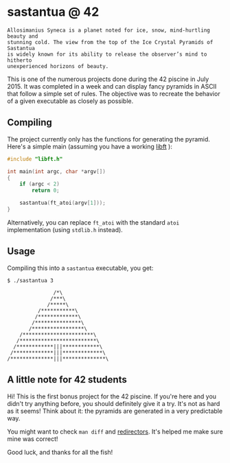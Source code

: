 # sastantua @ 42
```
Allosimanius Syneca is a planet noted for ice, snow, mind-hurtling beauty and
stunning cold. The view from the top of the Ice Crystal Pyramids of Sastantua
is widely known for its ability to release the observer’s mind to hitherto
unexperienced horizons of beauty.
```

This is one of the numerous projects done during the 42 piscine in July 2015. It was completed in a week and can display fancy pyramids in ASCII that follow a simple set of rules. The objective was to recreate the behavior of a given executable as closely as possible.

## Compiling
The project currently only has the functions for generating the pyramid. Here's a simple main (assuming you have a working [libft](https://github.com/pbondoer/42-libft) ):

```c
#include "libft.h"

int	main(int argc, char *argv[])
{
	if (argc < 2)
		return 0;

	sastantua(ft_atoi(argv[1]));
}
```

Alternatively, you can replace `ft_atoi` with the standard `atoi` implementation (using `stdlib.h` instead).

## Usage
Compiling this into a `sastantua` executable, you get:

```
$ ./sastantua 3

               /*\
              /***\
             /*****\
          /***********\
         /*************\
        /***************\
       /*****************\
    /***********************\
   /*************************\
  /************|||************\
 /*************|||*************\
/**************|||**************\
```

## A little note for 42 students
Hi! This is the first bonus project for the 42 piscine. If you're here and you didn't try anything before, you should definitely give it a try. It's not as hard as it seems! Think about it: the pyramids are generated in a very predictable way.

You might want to check `man diff` and [redirectors](https://www.gnu.org/software/bash/manual/html_node/Redirections.html). It's helped me make sure mine was correct!

Good luck, and thanks for all the fish!
